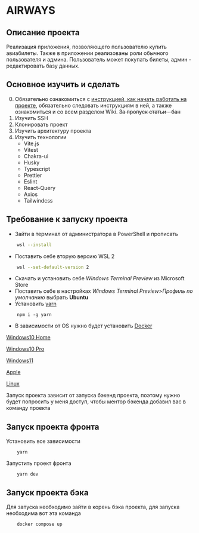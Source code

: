 # AIRWAYS



## Описание проекта

Реализация приложения, позволяющего пользователю купить авиабилеты. Также в приложении реализованы роли обычного пользователя и админа. Пользователь может покупать билеты, админ - редактировать базу данных.

## Основное изучить и сделать

0. Обязательно ознакомиться с [инструкцией, как начать работать на проекте](https://gitlab.com/levotarayan98/airways/-/wikis/%D0%9A%D0%B0%D0%BA-%D0%BD%D0%B0%D1%87%D0%B8%D0%BD%D0%B0%D1%82%D1%8C-%D1%80%D0%B0%D0%B1%D0%BE%D1%82%D0%B0%D1%82%D1%8C-%D0%BD%D0%B0-%D0%BF%D1%80%D0%BE%D0%B5%D0%BA%D1%82%D0%B5), обязательно следовать инструкциям в ней, а также ознакомиться и со всем разделом Wiki. ~~За пропуск статьи - бан~~
1. Изучить SSH
2. Клонировать проект
3. Изучить архитектуру проекта
4. Изучить технологии
    * Vite.js
    * Vitest
    * Chakra-ui
    * Husky
    * Typescript
    * Prettier
    * Eslint
    * React-Query
    * Axios
    * Tailwindcss

## Требование к запуску проекта

* Зайти в терминал от администратора в PowerShell и прописать

```bash
    wsl --install
```

* Поставить себе вторую версию WSL 2

```bash
    wsl --set-default-version 2
```

* Скачать и установить себе *Windows Terminal Preview* из Microsoft Store
* Поставить себе в настройках *Windows Terminal Preview*>*Профиль по умолчанию* выбрать **Ubuntu**
* Установить [yarn](https://yarnpkg.com/)

```node
    npm i -g yarn
```

* В зависимости от OS нужно будет установить [Docker](https://www.docker.com/)

[Windows10 Home](https://learn.microsoft.com/ru-ru/windows/wsl/install/)

[Windows10 Pro](https://docs.docker.com/desktop/install/windows-install/)

[Windows11](https://docs.docker.com/desktop/install/windows-install/)

[Apple](https://www.docker.com/)

[Linux](https://www.docker.com/)

Запуск проекта зависит от запуска бэкенд проекта, поэтому нужно будет попросить у меня доступ, чтобы ментор бэкенда добавил вас в команду проекта

## Запуск проекта фронта

Установить все зависимости

```property
    yarn
```

Запустить проект фронта

```property
    yarn dev
```

## Запуск проекта бэка

Для запуска необходимо зайти в корень бэка проекта, для запуска необходима вот эта команда

```docker
    docker compose up
```
